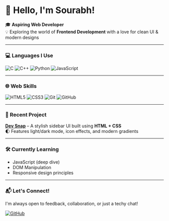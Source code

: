 # 👋 Hello, I'm Sourabh!

🎓 **Aspiring Web Developer**  
💡 Exploring the world of **Frontend Development** with a love for clean UI & modern designs  

---

### 💻 Languages I Use
![C](https://img.shields.io/badge/C-00599C?style=for-the-badge&logo=c&logoColor=white)
![C++](https://img.shields.io/badge/C++-00599C?style=for-the-badge&logo=cplusplus&logoColor=white)
![Python](https://img.shields.io/badge/Python-3776AB?style=for-the-badge&logo=python&logoColor=white)
![JavaScript](https://img.shields.io/badge/JavaScript-F7E018?style=for-the-badge&logo=javascript&logoColor=black)

---

### 🌐 Web Skills
![HTML5](https://img.shields.io/badge/HTML5-E96228?style=for-the-badge&logo=html5&logoColor=white)
![CSS3](https://img.shields.io/badge/CSS3-254BDD?style=for-the-badge&logo=css3&logoColor=white)
![Git](https://img.shields.io/badge/Git-F05032?style=for-the-badge&logo=git&logoColor=white)
![GitHub](https://img.shields.io/badge/GitHub-181717?style=for-the-badge&logo=github&logoColor=white)

---

### 🚀 Recent Project
**[Dev Snap](https://sourabh001s.github.io/Dev-Snap/)** – A stylish sidebar UI built using **HTML + CSS**  
🌓 Features light/dark mode, icon effects, and modern gradients

---

### 🛠️ Currently Learning
- JavaScript (deep dive)
- DOM Manipulation
- Responsive design principles

---

### 📬 Let's Connect!
I'm always open to feedback, collaboration, or just a techy chat!

[![GitHub](https://img.shields.io/badge/GitH)]()
